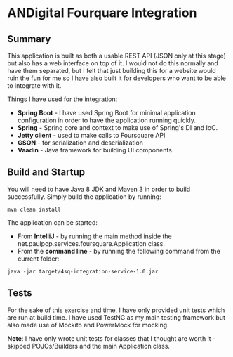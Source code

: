 ANDigital Fourquare Integration
===============================

## Summary
This application is built as both a usable REST API (JSON only at this stage) but also has a web interface on top of it.
I would not do this normally and have them separated, but I felt that just building this for a website would ruin the fun
for me so I have also built it for developers who want to be able to integrate with it.

Things I have used for the integration:
* **Spring Boot** - I have used Spring Boot for minimal application configuration in order to have the application running quickly.
* **Spring** - Spring core and context to make use of Spring's DI and IoC.
* **Jetty client** - used to make calls to Foursquare API
* **GSON** - for serialization and deserialization
* **Vaadin** - Java framework for building UI components.

## Build and Startup
You will need to have Java 8 JDK and Maven 3 in order to build successfully.
Simply build the application by running: 
```
mvn clean install
```

The application can be started:
* From **IntelliJ** - by running the main method inside the net.paulpop.services.foursquare.Application class.
* From the **command line** - by running the following command from the current folder:
```
java -jar target/4sq-integration-service-1.0.jar
```

## Tests
For the sake of this exercise and time, I have only provided unit tests which are run at build time.
I have used TestNG as my main testing framework but also made use of Mockito and PowerMock for mocking.

**Note**: I have only wrote unit tests for classes that I thought are worth it - skipped POJOs/Builders and the main Application class.
